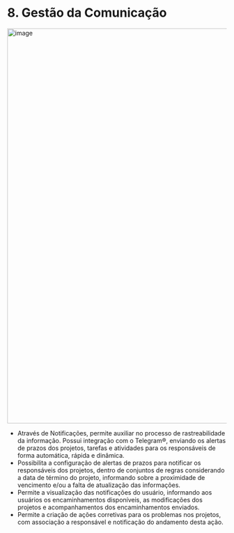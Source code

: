 # 8. Gestão da Comunicação

<img width="1919" height="907" alt="image" src="https://github.com/user-attachments/assets/68bafc78-8a6d-4181-9e6b-b966e3cd28c7" />

- Através de Notificações, permite auxiliar no processo de rastreabilidade da informação. Possui integração com o Telegram®, enviando os alertas de prazos dos projetos, tarefas e atividades para os responsáveis de forma automática, rápida e dinâmica.
- Possibilita a configuração de alertas de prazos para notificar os responsáveis dos projetos, dentro de conjuntos de regras considerando a data de término do projeto, informando sobre a proximidade de vencimento e/ou a falta de atualização das informações.
- Permite a visualização das notificações do usuário, informando aos usuários os encaminhamentos disponíveis, as modificações dos projetos e acompanhamentos dos encaminhamentos enviados.
- Permite a criação de ações corretivas para os problemas nos projetos, com associação a responsável e notificação do andamento desta ação.

